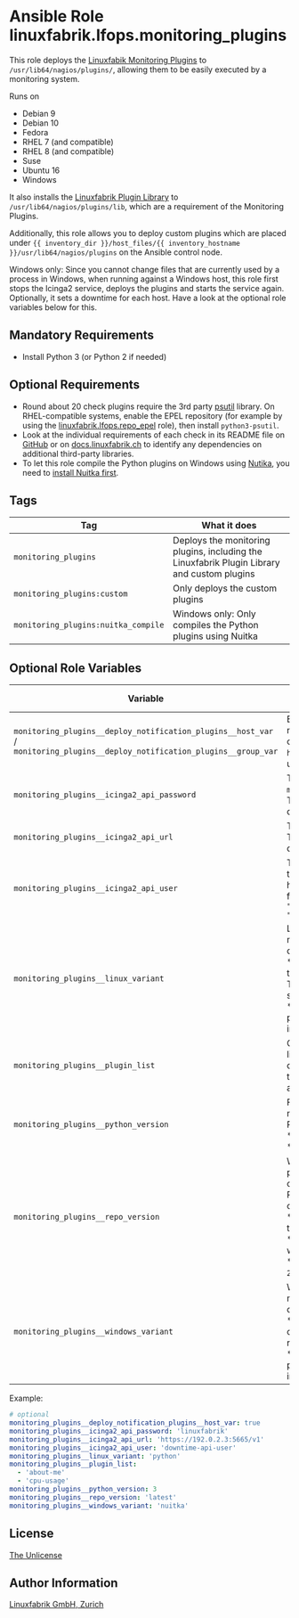 # Ansible Role linuxfabrik.lfops.monitoring_plugins

This role deploys the [Linuxfabik Monitoring Plugins](https://github.com/Linuxfabrik/monitoring-plugins) to `/usr/lib64/nagios/plugins/`, allowing them to be easily executed by a monitoring system.

Runs on

* Debian 9
* Debian 10
* Fedora
* RHEL 7 (and compatible)
* RHEL 8 (and compatible)
* Suse
* Ubuntu 16
* Windows

It also installs the [Linuxfabrik Plugin Library](https://github.com/Linuxfabrik/monitoring-plugins) to `/usr/lib64/nagios/plugins/lib`, which are a requirement of the Monitoring Plugins.

Additionally, this role allows you to deploy custom plugins which are placed under `{{ inventory_dir }}/host_files/{{ inventory_hostname }}/usr/lib64/nagios/plugins` on the Ansible control node.

Windows only: Since you cannot change files that are currently used by a process in Windows, when running against a Windows host, this role first stops the Icinga2 service, deploys the plugins and starts the service again. Optionally, it sets a downtime for each host. Have a look at the optional role variables below for this.


## Mandatory Requirements

* Install Python 3 (or Python 2 if needed)


## Optional Requirements

* Round about 20 check plugins require the 3rd party [psutil](https://psutil.readthedocs.io/en/latest/) library. On RHEL-compatible systems, enable the EPEL repository (for example by using the [linuxfabrik.lfops.repo_epel](https://github.com/Linuxfabrik/lfops/tree/main/roles/repo_epel) role), then install `python3-psutil`.
* Look at the individual requirements of each check in its README file on [GitHub](https://github.com/Linuxfabrik/monitoring-plugins) or on [docs.linuxfabrik.ch](https://docs.linuxfabrik.ch/monitoring-plugins/000-check-plugins.html) to identify any dependencies on additional third-party libraries.
* To let this role compile the Python plugins on Windows using [Nutika](https://nuitka.net/), you need to [install Nuitka first](https://nuitka.net/doc/download.html#pypi).


## Tags

| Tag                                 | What it does                                                                                |
| ---                                 | ------------                                                                                |
| `monitoring_plugins`                | Deploys the monitoring plugins, including the Linuxfabrik Plugin Library and custom plugins |
| `monitoring_plugins:custom`         | Only deploys the custom plugins                                                             |
| `monitoring_plugins:nuitka_compile` | Windows only: Only compiles the Python plugins using Nuitka                                 |


## Optional Role Variables

| Variable | Description | Default Value |
| -------- | ----------- | ------------- |
| `monitoring_plugins__deploy_notification_plugins__host_var` /<br>`monitoring_plugins__deploy_notification_plugins__group_var` | Enables the deployment of the notification-plugins (in addition to the check-plugins). For the usage in `host_vars` / `group_vars` (can only be used in one group at a time). | `false` |
| `monitoring_plugins__icinga2_api_password` | The password of the `monitoring_plugins__icinga2_api_user`. This is required to schedule a downtime for Windows hosts. | unset |
| `monitoring_plugins__icinga2_api_url` | The address of the Icinga2 master API. This is required to schedule a downtime for Windows hosts. | unset |
| `monitoring_plugins__icinga2_api_user` | The Icinga2 API user. This is required to schedule a downtime for Windows hosts. Therefore, it needs to have the following permissions: `permissions = [ "actions/schedule-downtime", "actions/remove-downtime" ]` | unset |
| `monitoring_plugins__linux_variant` | Linux only. Which variant of the monitoring plugins should be deployed? Possible options:<br> * `package`: Deploy the packages with the checks compiled by pyinstaller. This does not require Python on the system.<br> * `python`: Deploy the plain Python plugins. This requires Python to be installed. | `'package'` |
| `monitoring_plugins__plugin_list` | Overwrite the automatically generated list of monitoring plugins that should be deployed. Note: This does not work for the compiled Nuitka plugins, as they are all packaged in a single zip-file. | unset |
| `monitoring_plugins__python_version` | For which Python version should the monitoring plugins be deployed? Possible options:<br> * `3`: For Python 3<br> * `2`: For Python 2 | `3` |
| `monitoring_plugins__repo_version` | Which version of the monitoring plugins should be deployed? This option only has an effect if the plain Python plugins are deployed. Possible options:<br> * `latest`: The **latest stable** release. See the [Releases](https://github.com/Linuxfabrik/monitoring-plugins/releases).<br> * `main`: The development version. Use with care.<br> * A specific release, for example `2022030201`. See the [Releases](https://github.com/Linuxfabrik/monitoring-plugins/releases). | `'latest'` |
| `monitoring_plugins__windows_variant` | Windows only. Which variant of the monitoring plugins should be deployed? Possible options:<br> * `nuitka`: Deploy the nuitka-compiled checks (EXE files). This does not require Python on the system.<br> * `python`: Deploy the plain Python plugins. This requires Python to be installed on Windows. | `'nuitka'` |

Example:
```yaml
# optional
monitoring_plugins__deploy_notification_plugins__host_var: true
monitoring_plugins__icinga2_api_password: 'linuxfabrik'
monitoring_plugins__icinga2_api_url: 'https://192.0.2.3:5665/v1'
monitoring_plugins__icinga2_api_user: 'downtime-api-user'
monitoring_plugins__linux_variant: 'python'
monitoring_plugins__plugin_list:
  - 'about-me'
  - 'cpu-usage'
monitoring_plugins__python_version: 3
monitoring_plugins__repo_version: 'latest'
monitoring_plugins__windows_variant: 'nuitka'
```


## License

[The Unlicense](https://unlicense.org/)


## Author Information

[Linuxfabrik GmbH, Zurich](https://www.linuxfabrik.ch)
